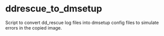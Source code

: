 # ddrescue_to_dmsetup
Script to convert dd_rescue log files into dmsetup config files to simulate errors in the copied image.

